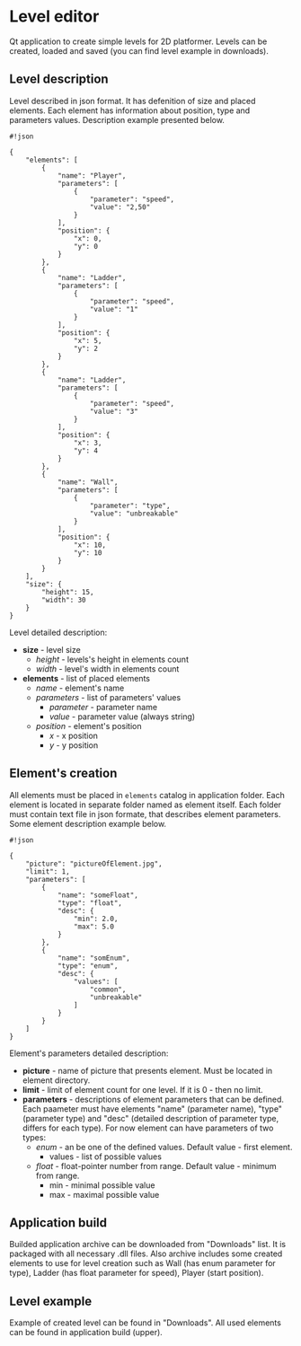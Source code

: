 # Level editor #

Qt application to create simple levels for 2D platformer. Levels can be created, loaded and saved (you can find level example in downloads).

## Level description ##

Level described in json format. It has defenition of size and placed elements. Each element has information about position, type and parameters values. Description example presented below.

```
#!json

{
    "elements": [
        {
            "name": "Player",
            "parameters": [
                {
                    "parameter": "speed",
                    "value": "2,50"
                }
            ],
            "position": {
                "x": 0,
                "y": 0
            }
        },
        {
            "name": "Ladder",
            "parameters": [
                {
                    "parameter": "speed",
                    "value": "1"
                }
            ],
            "position": {
                "x": 5,
                "y": 2
            }
        },
        {
            "name": "Ladder",
            "parameters": [
                {
                    "parameter": "speed",
                    "value": "3"
                }
            ],
            "position": {
                "x": 3,
                "y": 4
            }
        },
        {
            "name": "Wall",
            "parameters": [
                {
                    "parameter": "type",
                    "value": "unbreakable"
                }
            ],
            "position": {
                "x": 10,
                "y": 10
            }
        }
    ],
    "size": {
        "height": 15,
        "width": 30
    }
}
```

Level detailed description:

* **size** - level size
    * *height* - levels's height in elements count
    * *width* - level's width in elements count
* **elements** - list of placed elements
    * *name* - element's name
    * *parameters* - list of parameters' values
        * *parameter* - parameter name
        * *value* - parameter value (always string)
    * *position* - element's position
        * *x* - x position
        * *y* - y position

## Element's creation ##
All elements must be placed in `elements` catalog in application folder. Each element is located in separate folder named as element itself. Each folder must contain text file in json formate, that describes element parameters. Some element description example below.

```
#!json

{
	"picture": "pictureOfElement.jpg",
	"limit": 1,
	"parameters": [
		{
			"name": "someFloat",
			"type": "float",
			"desc": {
				"min": 2.0,
				"max": 5.0
			}
		},
		{
			"name": "somEnum",
			"type": "enum",
			"desc": {
				"values": [
					"common",
					"unbreakable"
				]
			}
		}
	]
}
```
Element's parameters detailed description:

* **picture** - name of picture that presents element. Must be located in element directory.
* **limit** -  limit of element count for one level. If it is 0 - then no limit.
* **parameters** - descriptions of element parameters that can be defined. Each paameter must have elements "name" (parameter name), "type" (parameter type) and "desc" (detailed description of parameter type, differs for each type). For now element can have parameters of two types:
    * *enum* - an be one of the defined values. Default value - first element.
        * values - list of possible values
    * *float* - float-pointer number from range. Default value - minimum from range.
        * min - minimal possible value
        * max - maximal possible value

## Application build ##
Builded application archive can be downloaded from "Downloads" list. It is packaged with all necessary .dll files. Also archive includes some created elements to use for level creation such as Wall (has enum parameter for type), Ladder (has float parameter for speed), Player (start position).

## Level example ##
Example of created level can be found in "Downloads". All used elements can be found in application build (upper).